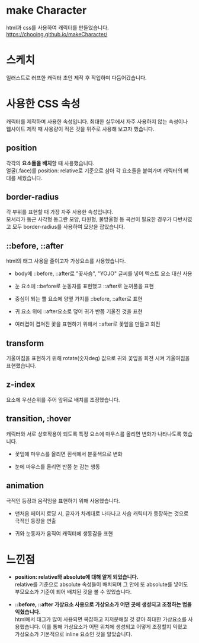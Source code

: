 # make Character
html과 css를 사용하여 캐릭터를 만들었습니다.
https://chooing.github.io/makeCharacter/

# 스케치
일러스트로 러프한 캐릭터 초안 제작 후 작업하며 다듬어갔습니다. 

# 사용한 CSS 속성
캐릭터를 제작하며 사용한 속성입니다. 최대한 실무에서 자주 사용하지 않는 속성이나 웹사이트 제작 때 사용량이 적은 것을 위주로 사용해 보고자 했습니다.

## position
각각의 **요소들을 배치**할 때 사용했습니다.<br>
얼굴(.face)를 position: relative로 기준으로 삼아 각 요소들을 붙여가며 캐릭터의 뼈대를 세웠습니다.

## border-radius
각 부위를 표현할 때 가장 자주 사용한 속성입니다.<br> 모서리가 둥근 사각형 동그란 모양, 타원형, 물방울형 등 곡선이 필요한 경우가 다반사였고 모두 border-radius를 사용하여 모양을 잡았습니다.

## ::before, ::after
html의 태그 사용을 줄이고자 가상요소를 사용했습니다.<br> 
- body에 ::before, ::after로 "꽃사슴", "YOJO" 글씨를 넣어 텍스트 요소 대신 사용

- 눈 요소에 ::before로 눈동자를 표현했고 ::after로 눈꺼풀을 표현

- 중심이 되는 뿔 요소에 양옆 가지를 ::before, ::after로 표현

- 귀 요소 위에 ::after요소로 덮어 귀가 반쯤 기울진 것을 표현 

- 여러겹이 겹쳐진 꽃을 표현하기 위해서 ::after로 꽃잎을 만들고 회전

## transform
기울여짐을 표현하기 위해 rotate(숫자deg) 값으로 귀와 꽃잎을 회전 시켜 기울여짐을 표현했습니다.

## z-index
요소에 우선순위를 주어 앞뒤로 배치를 조정했습니다.

## transition, :hover
캐릭터와 서로 상호작용이 되도록 특정 요소에 마우스를 올리면 변화가 나타나도록 했습니다.
- 꽃잎에 마우스를 올리면 흰색에서 분홍색으로 변화

- 눈에 마우스를 올리면 반쯤 눈 감는 행동

## animation
극적인 등장과 움직임을 표현하기 위해 사용했습니다.
- 맨처음 페이지 로딩 시, 글자가 차례대로 나타나고 사슴 캐릭터가 등장하는 것으로 극적인 등장을 연출

- 귀와 눈동자가 움직여 캐릭터에 생동감을 표현


# 느낀점
- **position: relative와 absolute에 대해 알게 되었습니다.**<br> relative를 기준으로 absolute 속성들이 배치되며 그 안에 또 absolute를 넣어도 부모요소가 기준이 되어 배치된 것을 볼 수 있었습니다. 

- **::before, ::after 가상요소 사용으로 가상요소가 어떤 곳에 생성되고 조정하는 법을 익혔습니다.** <br> html에서 태그가 많이 사용되면 복잡하고 지저분해질 것 같아 최대한 가상요소를 사용했습니다. 이를 통해 가상요소가 어떤 위치에 생성되고 어떻게 조정할지 익혔고 가상요소가 기본적으로 inline 요소인 것을 알았습니다.